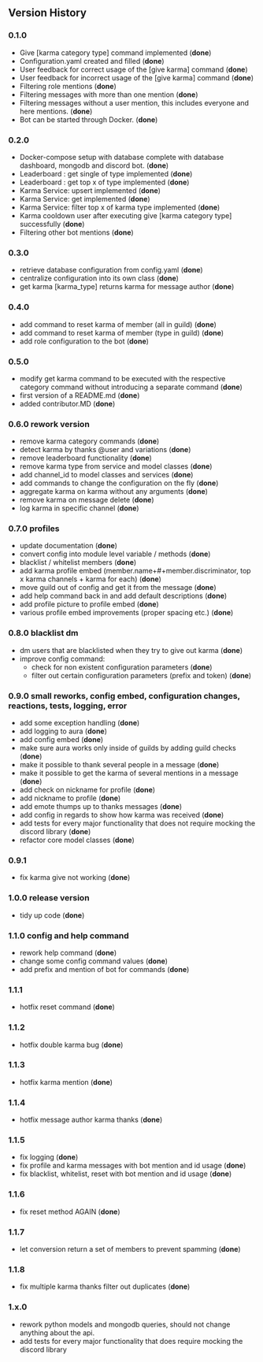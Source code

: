 ## Version History
### 0.1.0
* Give [karma category type] command implemented (**done**)
* Configuration.yaml created and filled (**done**)
* User feedback for correct usage of the [give karma] command (**done**)
* User feedback for incorrect usage of the [give karma] command (**done**)
* Filtering role mentions (**done**)
* Filtering messages with more than one mention (**done**)
* Filtering messages without a user mention, this includes everyone and here mentions. (**done**)
* Bot can be started through Docker. (**done**)

### 0.2.0
* Docker-compose setup with database complete with database 
dashboard, mongodb and discord bot. (**done**)
* Leaderboard : get single of type implemented (**done**)
* Leaderboard : get top x of type implemented (**done**)
* Karma Service: upsert implemented (**done**)
* Karma Service: get implemented (**done**)
* Karma Service: filter top x of karma type implemented (**done**)
* Karma cooldown user after executing give [karma category type] successfully (**done**)
* Filtering other bot mentions (**done**)

### 0.3.0
* retrieve database configuration from config.yaml (**done**)
* centralize configuration into its own class (**done**)
* get karma [karma_type] returns karma for message author (**done**)

### 0.4.0
* add command to reset karma of member (all in guild) (**done**)
* add command to reset karma of member (type in guild) (**done**)
* add role configuration to the bot (**done**)

### 0.5.0
* modify get karma command to be executed with the respective category command without introducing a separate command (**done**)
* first version of a README.md (**done**)
* added contributor.MD (**done**)

### 0.6.0 rework version
* remove karma category commands (**done**)
* detect karma by thanks @user and variations (**done**)
* remove leaderboard functionality (**done**)
* remove karma type from service and model classes (**done**)
* add channel_id to model classes and services (**done**)
* add commands to change the configuration on the fly (**done**)
* aggregate karma on karma without any arguments (**done**)
* remove karma on message delete (**done**)
* log karma in specific channel (**done**)

### 0.7.0 profiles
* update documentation (**done**)
* convert config into module level variable / methods (**done**)
* blacklist / whitelist members (**done**)
* add karma profile embed (member.name+#+member.discriminator, top x karma channels + karma for each) (**done**)
* move guild out of config and get it from the message (**done**)
* add help command back in and add default descriptions (**done**)
* add profile picture to profile embed (**done**)
* various profile embed improvements (proper spacing etc.) (**done**)

### 0.8.0 blacklist dm
* dm users that are blacklisted when they try to give out karma (**done**)
* improve config command:
    - check for non existent configuration parameters (**done**)
    - filter out certain configuration parameters (prefix and token) (**done**)

### 0.9.0 small reworks, config embed, configuration changes, reactions, tests, logging, error
* add some exception handling (**done**)
* add logging to aura (**done**)
* add config embed (**done**)
* make sure aura works only inside of guilds by adding guild checks (**done**)
* make it possible to thank several people in a message (**done**)
* make it possible to get the karma of several mentions in a message (**done**)
* add check on nickname for profile (**done**)
* add nickname to profile (**done**)
* add emote thumps up to thanks messages (**done**)
* add config in regards to show how karma was received (**done**)
* add tests for every major functionality that does not require mocking the discord library (**done**)
* refactor core model classes (**done**)

### 0.9.1
* fix karma give not working (**done**)

### 1.0.0 release version
* tidy up code (**done**)

### 1.1.0 config and help command
* rework help command (**done**)
* change some config command values (**done**)
* add prefix and mention of bot for commands (**done**)

### 1.1.1
* hotfix reset command (**done**)

### 1.1.2
* hotfix double karma bug (**done**)

### 1.1.3
* hotfix karma mention (**done**)

### 1.1.4
* hotfix message author karma thanks (**done**)

### 1.1.5
* fix logging (**done**)
* fix profile and karma messages with bot mention and id usage (**done**)
* fix blacklist, whitelist, reset with bot mention and id usage (**done**)

### 1.1.6
* fix reset method AGAIN (**done**)

### 1.1.7
* let conversion return a set of members to prevent spamming (**done**)

### 1.1.8
* fix multiple karma thanks filter out duplicates (**done**)

### 1.x.0
* rework python models and mongodb queries, should not change anything about the api.
* add tests for every major functionality that does require mocking the discord library